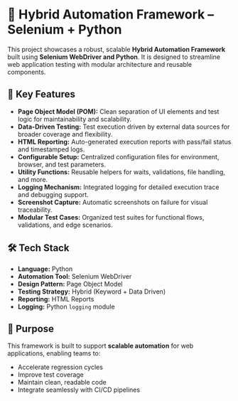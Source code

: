 <!DOCTYPE html>
<html lang="en">
<head>
  <meta charset="UTF-8">
  
</head>
<body>

  <h1>🚀 Hybrid Automation Framework – Selenium + Python</h1>

  <p>This project showcases a robust, scalable <strong>Hybrid Automation Framework</strong> built using <strong>Selenium WebDriver and Python</strong>. It is designed to streamline web application testing with modular architecture and reusable components.</p>

  <h2>🧩 Key Features</h2>
  <ul>
    <li><strong>Page Object Model (POM):</strong> Clean separation of UI elements and test logic for maintainability and scalability.</li>
    <li><strong>Data-Driven Testing:</strong> Test execution driven by external data sources for broader coverage and flexibility.</li>
    <li><strong>HTML Reporting:</strong> Auto-generated execution reports with pass/fail status and timestamped logs.</li>
    <li><strong>Configurable Setup:</strong> Centralized configuration files for environment, browser, and test parameters.</li>
    <li><strong>Utility Functions:</strong> Reusable helpers for waits, validations, file handling, and more.</li>
    <li><strong>Logging Mechanism:</strong> Integrated logging for detailed execution trace and debugging support.</li>
    <li><strong>Screenshot Capture:</strong> Automatic screenshots on failure for visual traceability.</li>
    <li><strong>Modular Test Cases:</strong> Organized test suites for functional flows, validations, and edge scenarios.</li>
  </ul>

  <h2>🛠️ Tech Stack</h2>
  <ul>
    <li><strong>Language:</strong> Python</li>
    <li><strong>Automation Tool:</strong> Selenium WebDriver</li>
    <li><strong>Design Pattern:</strong> Page Object Model</li>
    <li><strong>Testing Strategy:</strong> Hybrid (Keyword + Data Driven)</li>
    <li><strong>Reporting:</strong> HTML Reports</li>
    <li><strong>Logging:</strong> Python <code>logging</code> module</li>
  </ul>

  <h2>🎯 Purpose</h2>
  <p>This framework is built to support <strong>scalable automation</strong> for web applications, enabling teams to:</p>
  <ul>
    <li>Accelerate regression cycles</li>
    <li>Improve test coverage</li>
    <li>Maintain clean, readable code</li>
    <li>Integrate seamlessly with CI/CD pipelines</li>
  </ul>

</body>
</html>




